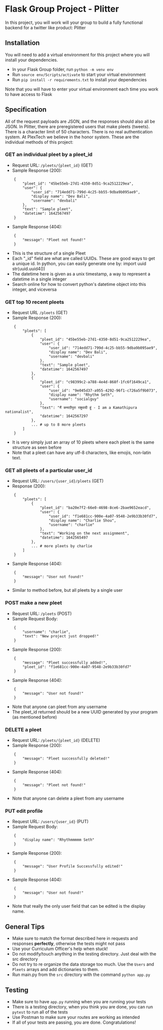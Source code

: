 # Flask Group Project - Plitter
In this project, you will work will your group to build a fully functional backend for a twitter like product: Plitter

## Installation
You will need to add a virtual environment for this project where you will install your dependencies.

- In your Flask Group folder, run `python -m venv env`
- Run `source env/Scripts/activate` to start your virtual environment
- Run `pip install -r requirements.txt` to install your dependencies

Note that you will have to enter your virtual environment each time you work to have access to Flask

## Specification
All of the request payloads are JSON, and the responses should also all be JSON.
In Plitter, there are preregistered users that make pleets (tweets). There is a character limit of 50 characters.
There is no real authentication system. At PlexTech we believe in the honor system.
These are the individual methods of this project:

### GET an individual pleet by a pleet_id
- Request URL: `/pleets/{pleet_id}` (GET)
- Sample Response (200):
```
    {
        "pleet_id": "45be55eb-27d1-4350-8d51-9ca2512229ea",
        "user": {
            "user_id": "714edd71-799d-4c25-bb55-9dba9b095ae9",
            "display name": "Dev Bali",
            "username": "devbali"
        },
        "text": "Sample pleet",
        "datetime": 1642567497
    }
```
- Sample Response (404):
```
    {
        "message": "Pleet not found!"
    }
```
- This is the structure of a single Pleet
- Each "_id" field are what are called UUIDs. These are good ways to get a unique id. In python, you can easily generate one by:
    import uuid
    str(uuid.uuid4())
- The datetime here is given as a unix timestamp, a way to represent a datetime in a single integer
- Search online for how to convert python's datetime object into this integer, and viceversa

### GET top 10 recent pleets
- Request URL `/pleets` (GET)
- Sample Response (200):
```
    {
        "pleets": [
            {
                "pleet_id": "45be55eb-27d1-4350-8d51-9ca2512229ea",
                "user": {
                    "user_id": "714edd71-799d-4c25-bb55-9dba9b095ae9",
                    "display name": "Dev Bali",
                    "username": "devbali"
                },
                "text": "Sample pleet",
                "datetime": 1642567497
            },
            {
                "pleet_id": "c98399c2-a788-4e4d-868f-1fc6f1649ca1",
                "user": {
                    "user_id": "9e045d37-a955-4292-96f1-c726a5f9b073",
                    "display name": "Rhythm Seth",
                    "username": "socialguy"
                },
                "text": "मैं कमाठीपुरा राष्ट्रवादी हूं - I am a Kamathipura nationalist",
                "datetime": 1642567297
            },
            ... # up to 8 more pleets
        ]
    }
```
- It is very simply just an array of 10 pleets where each pleet is the same structure as seen before
- Note that a pleet can have any utf-8 characters, like emojis, non-latin text.

### GET all pleets of a particular user_id
- Request URL: `/users/{user_id}/pleets` (GET)
- Response (200):
```
    {
        "pleets": [
            {
                "pleet_id": "ba20e7f2-66e0-4698-8ce6-2bae9652eacd",
                "user": {
                    "user_id": "f1e681cc-900e-4a07-9548-2e9b33b30fd7",
                    "display name": "Charlie Shou",
                    "username": "charlie"
                },
                "text": "Working on the next assignment",
                "datetime": 1642565497
            },
            ... # more pleets by charlie
        ]
    }
```
- Sample Response (404):
```
    {
        "message": "User not found!"
    }
```

- Similar to method before, but all pleets by a single user

### POST make a new pleet
- Request URL: `/pleets` (POST)
- Sample Request Body:
```
    {
        "username": "charlie",
        "text": "New project just dropped!"
    }
```
- Sample Response (200):
```
    {
        "message": "Pleet successfully added!",
        "pleet_id": "f1e681cc-900e-4a07-9548-2e9b33b30fd7"
    }
```
- Sample Response (404):
```
    {
        "message": "User not found!"
    }
```
- Note that anyone can pleet from any username
- The pleet_id returned should be a new UUID generated by your program (as mentioned before)

### DELETE a pleet
- Request URL: `/pleets/{pleet_id}` (DELETE)
- Sample Response (200):
```
    {
        "message": "Pleet successfully deleted!"
    }
```
- Sample Response (404):
```
    {
        "message": "Pleet not found!"
    }
```
- Note that anyone can delete a pleet from any username 


### PUT edit profile
- Request URL: `/users/{user_id}` (PUT)
- Sample Request Body:
```
    {
        "display name": "Rhythmmmmm Seth"
    }
```
- Sample Response (200):
```
    {
        "message": "User Profile Successfully edited!"
    }
```
- Sample Response (404):
```
    {
        "message": "User not found!"
    }
```
- Note that really the only user field that can be edited is the display name.

## General Tips
- Make sure to match the format described here in requests and responses **perfectly**, otherwise the tests might not pass
- Use your Curriculum Officer's help when stuck!
- Do not modify/touch anything in the testing directory. Just deal with the src directory
- Do not try to re organize the data storage too much. Use the `Users` and `Pleets` arrays and add dictionaries to them. 
- Run main.py from the `src` directory with the command `python app.py`

## Testing
- Make sure to have `app.py` running when you are running your tests
- There is a testing directory, when you think you are done, you can run `pytest` to run all of the tests
- Use Postman to make sure your routes are working as intended
- If all of your tests are passing, you are done. Congratulations!